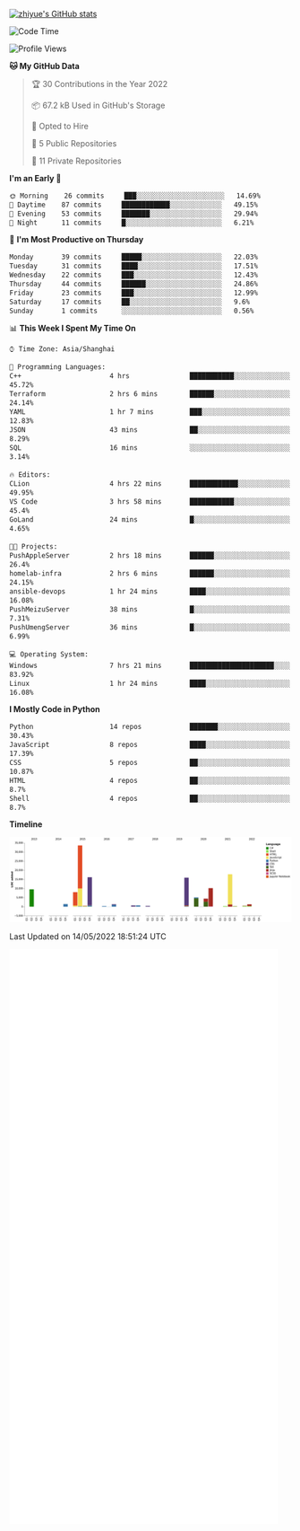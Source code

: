
[![zhiyue's GitHub stats](https://github-readme-stats.vercel.app/api?username=zhiyue)](https://github.com/anuraghazra/github-readme-stats&&show_icons=true)

<!--START_SECTION:waka-->
![Code Time](http://img.shields.io/badge/Code%20Time-0%20secs-blue)

![Profile Views](http://img.shields.io/badge/Profile%20Views-9-blue)

**🐱 My GitHub Data** 

> 🏆 30 Contributions in the Year 2022
 > 
> 📦 67.2 kB Used in GitHub's Storage 
 > 
> 💼 Opted to Hire
 > 
> 📜 5 Public Repositories 
 > 
> 🔑 11 Private Repositories  
 > 
**I'm an Early 🐤** 

```text
🌞 Morning    26 commits     ███░░░░░░░░░░░░░░░░░░░░░░   14.69% 
🌆 Daytime    87 commits     ████████████░░░░░░░░░░░░░   49.15% 
🌃 Evening    53 commits     ███████░░░░░░░░░░░░░░░░░░   29.94% 
🌙 Night      11 commits     █░░░░░░░░░░░░░░░░░░░░░░░░   6.21%

```
📅 **I'm Most Productive on Thursday** 

```text
Monday       39 commits     █████░░░░░░░░░░░░░░░░░░░░   22.03% 
Tuesday      31 commits     ████░░░░░░░░░░░░░░░░░░░░░   17.51% 
Wednesday    22 commits     ███░░░░░░░░░░░░░░░░░░░░░░   12.43% 
Thursday     44 commits     ██████░░░░░░░░░░░░░░░░░░░   24.86% 
Friday       23 commits     ███░░░░░░░░░░░░░░░░░░░░░░   12.99% 
Saturday     17 commits     ██░░░░░░░░░░░░░░░░░░░░░░░   9.6% 
Sunday       1 commits      ░░░░░░░░░░░░░░░░░░░░░░░░░   0.56%

```


📊 **This Week I Spent My Time On** 

```text
⌚︎ Time Zone: Asia/Shanghai

💬 Programming Languages: 
C++                      4 hrs               ███████████░░░░░░░░░░░░░░   45.72% 
Terraform                2 hrs 6 mins        ██████░░░░░░░░░░░░░░░░░░░   24.14% 
YAML                     1 hr 7 mins         ███░░░░░░░░░░░░░░░░░░░░░░   12.83% 
JSON                     43 mins             ██░░░░░░░░░░░░░░░░░░░░░░░   8.29% 
SQL                      16 mins             ░░░░░░░░░░░░░░░░░░░░░░░░░   3.14%

🔥 Editors: 
CLion                    4 hrs 22 mins       ████████████░░░░░░░░░░░░░   49.95% 
VS Code                  3 hrs 58 mins       ███████████░░░░░░░░░░░░░░   45.4% 
GoLand                   24 mins             █░░░░░░░░░░░░░░░░░░░░░░░░   4.65%

🐱‍💻 Projects: 
PushAppleServer          2 hrs 18 mins       ██████░░░░░░░░░░░░░░░░░░░   26.4% 
homelab-infra            2 hrs 6 mins        ██████░░░░░░░░░░░░░░░░░░░   24.15% 
ansible-devops           1 hr 24 mins        ████░░░░░░░░░░░░░░░░░░░░░   16.08% 
PushMeizuServer          38 mins             █░░░░░░░░░░░░░░░░░░░░░░░░   7.31% 
PushUmengServer          36 mins             █░░░░░░░░░░░░░░░░░░░░░░░░   6.99%

💻 Operating System: 
Windows                  7 hrs 21 mins       █████████████████████░░░░   83.92% 
Linux                    1 hr 24 mins        ████░░░░░░░░░░░░░░░░░░░░░   16.08%

```

**I Mostly Code in Python** 

```text
Python                   14 repos            ███████░░░░░░░░░░░░░░░░░░   30.43% 
JavaScript               8 repos             ████░░░░░░░░░░░░░░░░░░░░░   17.39% 
CSS                      5 repos             ██░░░░░░░░░░░░░░░░░░░░░░░   10.87% 
HTML                     4 repos             ██░░░░░░░░░░░░░░░░░░░░░░░   8.7% 
Shell                    4 repos             ██░░░░░░░░░░░░░░░░░░░░░░░   8.7%

```


**Timeline**

![Chart not found](https://raw.githubusercontent.com/zhiyue/zhiyue/main/charts/bar_graph.png) 


 Last Updated on 14/05/2022 18:51:24 UTC
<!--END_SECTION:waka-->

<!-- [![Top Langs](https://github-readme-stats.vercel.app/api/top-langs/?username=zhiyue)](https://github.com/anuraghazra/github-readme-stats) -->

![](./github-metrics.svg)

